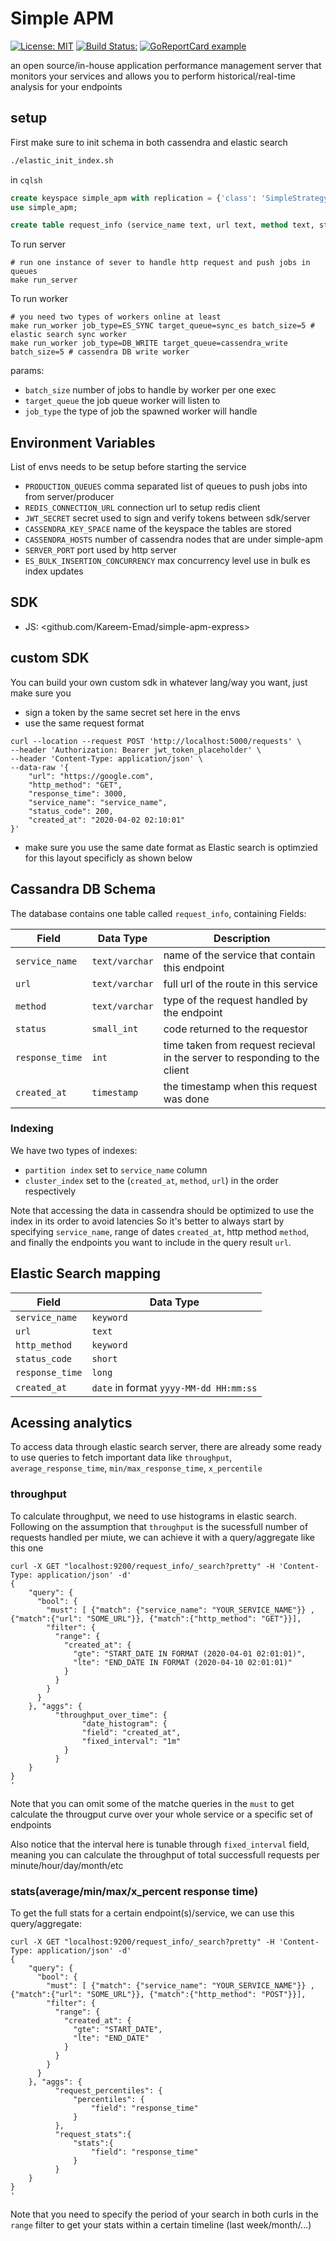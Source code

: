 # Simple APM

[![License: MIT](https://img.shields.io/badge/License-MIT-yellow.svg)](https://opensource.org/licenses/MIT)
[![Build Status:](https://github.com/Kareem-Emad/simple-apm/workflows/Build/badge.svg)](https://github.com/Kareem-Emad/simple-apm/actions)
[![GoReportCard example](https://goreportcard.com/badge/github.com/Kareem-Emad/simple-apm)](https://goreportcard.com/report/Kareem-Emad/simple-apm)

an open source/in-house application performance management server that monitors your services and allows you to perform historical/real-time analysis for your endpoints

## setup

First make sure to init schema in both cassendra and elastic search

```sh
./elastic_init_index.sh
```

in `cqlsh`

```sql
create keyspace simple_apm with replication = {'class': 'SimpleStrategy', 'replication_factor': 1};
use simple_apm;

create table request_info (service_name text, url text, method text, status smallint, response_time int, created_at timestamp, primary key (service_name, created_at, method, url));
```

To run server

```shell
# run one instance of sever to handle http request and push jobs in queues
make run_server
```

To run worker

```shell
# you need two types of workers online at least
make run_worker job_type=ES_SYNC target_queue=sync_es batch_size=5 # elastic search sync worker
make run_worker job_type=DB_WRITE target_queue=cassendra_write batch_size=5 # cassendra DB write worker
```

params:

- `batch_size` number of jobs to handle by worker per one exec
- `target_queue` the job queue worker will listen to
- `job_type` the type of job the spawned worker will handle

## Environment Variables

List of envs needs to be setup before starting the service

- `PRODUCTION_QUEUES` comma separated list of queues to push jobs into from server/producer
- `REDIS_CONNECTION_URL` connection url to setup redis client
- `JWT_SECRET` secret used to sign and verify tokens between sdk/server
- `CASSENDRA_KEY_SPACE` name of the keyspace the tables are stored
- `CASSENDRA_HOSTS` number of cassendra nodes that are under simple-apm
- `SERVER_PORT` port used by http server
- `ES_BULK_INSERTION_CONCURRENCY` max concurrency level use in bulk es index updates

## SDK

- JS: <github.com/Kareem-Emad/simple-apm-express>

## custom SDK

You can build your own custom sdk in whatever lang/way you want, just make sure you

- sign a token by the same secret set here in the envs
- use the same request format

```shell
curl --location --request POST 'http://localhost:5000/requests' \
--header 'Authorization: Bearer jwt_token_placeholder' \
--header 'Content-Type: application/json' \
--data-raw '{
    "url": "https://google.com",
    "http_method": "GET",
    "response_time": 3000,
    "service_name": "service_name",
    "status_code": 200,
    "created_at": "2020-04-02 02:10:01"
}'
```

- make sure you use the same date format as Elastic search is optimzied for this layout specificly as shown below

## Cassandra DB Schema

The database contains one table called `request_info`, containing Fields:

| Field | Data Type| Description |
| --- | --- | --- |
| `service_name` | `text/varchar` | name of the service that contain this endpoint|
| `url` | `text/varchar` | full url of the route in this service |
| `method` | `text/varchar` | type of the request handled by the endpoint |
| `status` | `small_int` | code returned to the requestor |
| `response_time` | `int` | time taken from request recieval in the server to responding to the client |
| `created_at` | `timestamp` | the timestamp when this request was done |

### Indexing

We have two types of indexes:

- `partition index` set to  `service_name` column
- `cluster_index` set to the (`created_at`, `method`, `url`) in the order respectively

Note that accessing the data in cassendra should be optimized to use the index in its order to avoid latencies
So it's better to always start by specifying `service_name`, range of dates `created_at`, http method `method`, and finally the endpoints you want to include in the query result `url`.

## Elastic Search mapping

| Field | Data Type|
| --- | --- |
| `service_name` | `keyword` |
| `url` | `text` |
| `http_method` | `keyword` |
| `status_code` | `short` |
| `response_time` | `long` |
| `created_at` | `date` in format `yyyy-MM-dd HH:mm:ss` |

## Acessing analytics

To access data through elastic search server, there are already some ready to use queries to
fetch important data like `throughput`, `average_response_time`, `min/max_response_time`, `x_percentile`

### throughput

To calculate throughput, we need to use histograms in elastic search.
Following on the assumption that `throughput` is the sucessfull number of requests handled per miute, we can achieve it with a query/aggregate like this one

```shell
curl -X GET "localhost:9200/request_info/_search?pretty" -H 'Content-Type: application/json' -d'
{
    "query": {
      "bool": {
        "must": [ {"match": {"service_name": "YOUR_SERVICE_NAME"}} , {"match":{"url": "SOME_URL"}}, {"match":{"http_method": "GET"}}],
        "filter": {
          "range": {
            "created_at": {
              "gte": "START_DATE IN FORMAT (2020-04-01 02:01:01)",
              "lte": "END_DATE IN FORMAT (2020-04-10 02:01:01)"
            }
          }
        }
      }
    }, "aggs": {
		  "throughput_over_time": {
                "date_histogram": {
                "field": "created_at",
                "fixed_interval": "1m"
            }
          }
    }
}
'
```

Note that you can omit some of the matche queries in the `must` to get calculate the througput curve over your whole service or a specific set of endpoints

Also notice that the interval here is tunable through `fixed_interval` field, meaning you can calculate the throughput of total successfull requests per minute/hour/day/month/etc

### stats(average/min/max/x_percent response time)

To get the full stats for a certain endpoint(s)/service, we can use this query/aggregate:

```shell
curl -X GET "localhost:9200/request_info/_search?pretty" -H 'Content-Type: application/json' -d'
{
    "query": {
      "bool": {
        "must": [ {"match": {"service_name": "YOUR_SERVICE_NAME"}} , {"match":{"url": "SOME_URL"}}, {"match":{"http_method": "POST"}}],
        "filter": {
          "range": {
            "created_at": {
              "gte": "START_DATE",
              "lte": "END_DATE"
            }
          }
        }
      }
    }, "aggs": {
          "request_percentiles": {
              "percentiles": {
                  "field": "response_time" 
              }
          },
          "request_stats":{
              "stats":{
                  "field": "response_time"
              }
          }
    }
}
'
```

Note that you need to specify the period of your search in both curls in the `range` filter to get your stats within a certain timeline (last week/month/...)
